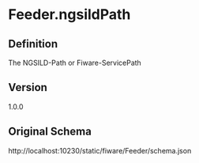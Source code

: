 # Feeder.ngsildPath

## Definition
The NGSILD-Path or Fiware-ServicePath

## Version
1.0.0

## Original Schema
http://localhost:10230/static/fiware/Feeder/schema.json

